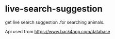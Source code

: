 # live-search-suggestion
get live search suggestion .for searching animals.

Api used from https://www.back4app.com/database
